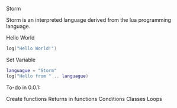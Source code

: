 Storm

Storm is an interpreted language derived from the lua programming language.

Hello World

```lua 
log("Hello World!")
```

Set Variable

```lua
languague = "Storm"
log("Hello from " .. languague)
```

To-do in 0.0.1:

Create functions
Returns in functions
Conditions
Classes
Loops
